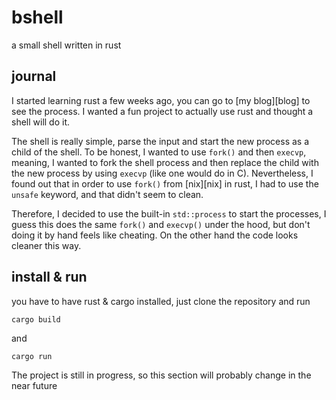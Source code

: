 # bshell

a small shell written in rust

## journal

I started learning rust a few weeks ago, you can go to [my blog][blog] to see
the process. I wanted a fun project to actually use rust and thought a shell
will do it.

The shell is really simple, parse the input and start the new process as a
child of the shell. To be honest, I wanted to use `fork()` and then `execvp`,
meaning, I wanted to fork the shell process and then replace the child with
the new process by using `execvp` (like one would do in C). Nevertheless, I
found out that in order to use `fork()` from [nix][nix] in rust, I had to use
the `unsafe` keyword, and that didn't seem to clean.

Therefore, I decided to use the built-in `std::process` to start the processes,
I guess this does the same `fork()` and `execvp()` under the hood, but don't
doing it by hand feels like cheating. On the other hand the code looks cleaner
this way.

## install & run

you have to have rust & cargo installed, just clone the repository and run
```shell
cargo build
```
and
```shell
cargo run
```

The project is still in progress, so this section will probably change in
the near future



